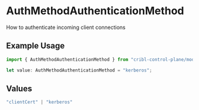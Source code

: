 # AuthMethodAuthenticationMethod

How to authenticate incoming client connections

## Example Usage

```typescript
import { AuthMethodAuthenticationMethod } from "cribl-control-plane/models/operations";

let value: AuthMethodAuthenticationMethod = "kerberos";
```

## Values

```typescript
"clientCert" | "kerberos"
```